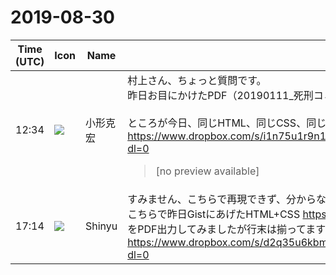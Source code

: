 # 2019-08-30

|Time (UTC)|Icon|Name|Message|
|---|---|---|---|
|12:34|![](https://avatars.slack-edge.com/2020-01-22/918424979847_0035b70d5fcd5cec902e_72.png)|小形克宏|村上さん、ちょっと質問です。<br>昨日お目にかけたPDF（20190111_死刑コミックプロット１_20190715_c.pdf）ですが、よく見ると行末が揃っていません（例えば１ページ下段6行目）。<br><br>ところが今日、同じHTML、同じCSS、同じブラウザでブラウズしてみると、行末が揃っています（下記、20190111_死刑コミックプロット１_20190715_d.pdf）。なぜでしょう？<br><https://www.dropbox.com/s/i1n75u1r9n1lk4s/20190111_%E6%AD%BB%E5%88%91%E3%82%B3%E3%83%9F%E3%83%83%E3%82%AF%E3%83%97%E3%83%AD%E3%83%83%E3%83%88%EF%BC%91_20190715_d.pdf?dl=0><br><blockquote>[no preview available]</blockquote>|
|17:14|![](https://avatars.slack-edge.com/2019-04-17/604316276593_b98417506de391d2c423_72.jpg)|Shinyu|すみません、こちらで再現できず、分からないです。<br>こちらで昨日GistにあげたHTML+CSS <https://gist.github.com/MurakamiShinyu/44e4f1c3f23b8eb560082204248c3afb><br>をPDF出力してみましたが行末は揃ってます：<br><https://www.dropbox.com/s/d2q35u6kbmhyi05/20190111_%E6%AD%BB%E5%88%91%E3%82%B3%E3%83%9F%E3%83%83%E3%82%AF%E3%83%97%E3%83%AD%E3%83%83%E3%83%88%EF%BC%91_20190715.pdf?dl=0>|
